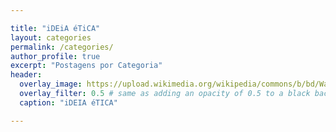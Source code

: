 ```yaml
---

title: "iDEiA éTiCA"
layout: categories
permalink: /categories/
author_profile: true
excerpt: "Postagens por Categoria"
header:
  overlay_image: https://upload.wikimedia.org/wikipedia/commons/b/bd/Wall_street_of_the_tombs_sacred_way_Kerameikos_Athens.jpg
  overlay_filter: 0.5 # same as adding an opacity of 0.5 to a black background
  caption: "iDEIA éTICA"

---
```

